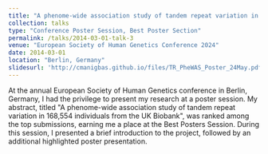 ```yaml
---
title: "A phenome-wide association study of tandem repeat variation in 168,554 individuals from the UK Biobank"
collection: talks
type: "Conference Poster Session, Best Poster Section"
permalink: /talks/2014-03-01-talk-3
venue: "European Society of Human Genetics Conference 2024"
date: 2014-03-01
location: "Berlin, Germany"
slidesurl: 'http://cmanigbas.github.io/files/TR_PheWAS_Poster_24May.pdf'
---
```


At the annual European Society of Human Genetics conference in Berlin, Germany, I had the privilege to present my research at a poster session. My abstract, titled "A phenome-wide association study of tandem repeat variation in 168,554 individuals from the UK Biobank", was ranked among the top submissions, earning me a place at the Best Posters Session. During this session, I presented a brief introduction to the project, followed by an additional highlighted poster presentation.
